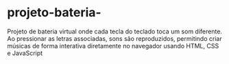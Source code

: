 # projeto-bateria-
Projeto de bateria virtual onde cada tecla do teclado toca um som diferente. Ao pressionar as letras associadas, sons são reproduzidos, permitindo criar músicas de forma interativa diretamente no navegador usando HTML, CSS e JavaScript
